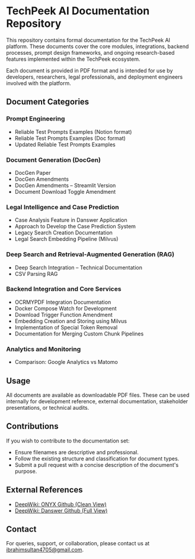 <!DOCTYPE html>
<html lang="en">
  <h1>TechPeek AI Documentation Repository</h1>

  <p>
    This repository contains formal documentation for the TechPeek AI platform. These documents cover the core modules, integrations, backend processes, prompt design frameworks, and ongoing research-based features implemented within the TechPeek ecosystem.
  </p>

  <p>
    Each document is provided in PDF format and is intended for use by developers, researchers, legal professionals, and deployment engineers involved with the platform.
  </p>

  <h2>Document Categories</h2>

  <h3>Prompt Engineering</h3>
  <ul>
    <li>Reliable Test Prompts Examples (Notion format)</li>
    <li>Reliable Test Prompts Examples (Doc format)</li>
    <li>Updated Reliable Test Prompts Examples</li>
  </ul>

  <h3>Document Generation (DocGen)</h3>
  <ul>
    <li>DocGen Paper</li>
    <li>DocGen Amendments</li>
    <li>DocGen Amendments – Streamlit Version</li>
    <li>Document Download Toggle Amendment</li>
  </ul>

  <h3>Legal Intelligence and Case Prediction</h3>
  <ul>
    <li>Case Analysis Feature in Danswer Application</li>
    <li>Approach to Develop the Case Prediction System</li>
    <li>Legacy Search Creation Documentation</li>
    <li>Legal Search Embedding Pipeline (Milvus)</li>
  </ul>

  <h3>Deep Search and Retrieval-Augmented Generation (RAG)</h3>
  <ul>
    <li>Deep Search Integration – Technical Documentation</li>
    <li>CSV Parsing RAG</li>
  </ul>

  <h3>Backend Integration and Core Services</h3>
  <ul>
    <li>OCRMYPDF Integration Documentation</li>
    <li>Docker Compose Watch for Development</li>
    <li>Download Trigger Function Amendment</li>
    <li>Embedding Creation and Storing using Milvus</li>
    <li>Implementation of Special Token Removal</li>
    <li>Documentation for Merging Custom Chunk Pipelines</li>
  </ul>

  <h3>Analytics and Monitoring</h3>
  <ul>
    <li>Comparison: Google Analytics vs Matomo</li>
  </ul>

  <h2>Usage</h2>
  <p>
    All documents are available as downloadable PDF files. These can be used internally for development reference, external documentation, stakeholder presentations, or technical audits.
  </p>

  <h2>Contributions</h2>
  <p>
    If you wish to contribute to the documentation set:
  </p>
  <ul>
    <li>Ensure filenames are descriptive and professional.</li>
    <li>Follow the existing structure and classification for document types.</li>
    <li>Submit a pull request with a concise description of the document's purpose.</li>
  </ul>

  <h2>External References</h2>
  <ul>
    <li><a href="https://deepwiki.com/xIBBAx/ONYX_Github_Clean" target="_blank">DeepWiki: ONYX Github (Clean View)</a></li>
    <li><a href="https://deepwiki.com/xIBBAx/Danswer_Github_Full" target="_blank">DeepWiki: Danswer Github (Full View)</a></li>
  </ul>

  <h2>Contact</h2>
  <p>
    For queries, support, or collaboration, please contact us at <a href="mailto:ibrahimsultan4705@gmail.com">ibrahimsultan4705@gmail.com</a>.
  </p>

</body>
</html>
